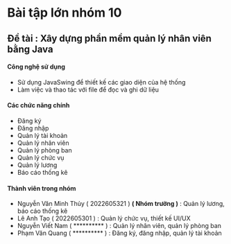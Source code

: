 # Bài tập lớn nhóm 10 
## Đề tài : Xây dựng phần mềm quản lý nhân viên bằng Java 
#### Công nghệ sử dụng
- Sử dụng JavaSwing để thiết kế các giao diện của hệ thống
- Làm việc và thao tác với file để đọc và ghi dữ liệu 
#### Các chức năng chính
- Đăng ký
- Đăng nhập
- Quản lý tài khoản
- Quản lý nhân viên
- Quản lý phòng ban
- Quản lý chức vụ
- Quản lý lương
- Báo cáo thống kê
#### Thành viên trong nhóm
- Nguyễn Văn Minh Thủy ( 2022605321 ) **( Nhóm trưởng )** : Quản lý lương, báo cáo thống kê
- Lê Anh Tạo ( 2022605301 ) : Quản lý chức vụ, thiết kế UI/UX
- Nguyễn Viết Nam ( ********** ) : Quản lý nhân viên, quản lý phòng ban
- Phạm Văn Quang ( ********** ) : Đăng ký, đăng nhập, quản lý tài khoản

 
